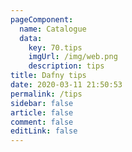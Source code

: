 ```yaml
---
pageComponent: 
  name: Catalogue
  data: 
    key: 70.tips
    imgUrl: /img/web.png
    description: tips
title: Dafny tips
date: 2020-03-11 21:50:53
permalink: /tips
sidebar: false
article: false
comment: false
editLink: false
---
```


